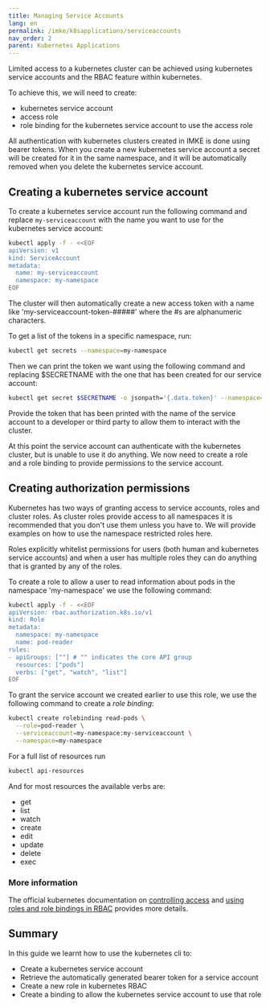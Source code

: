 ```yaml
---
title: Managing Service Accounts
lang: en
permalink: /imke/k8sapplications/serviceaccounts
nav_order: 2
parent: Kubernetes Applications
---
```


Limited access to a kubernetes cluster can be achieved using kubernetes service accounts and the RBAC feature within kubernetes.

To achieve this, we will need to create:

- kubernetes service account
- access role
- role binding for the kubernetes service account to use the access role

All authentication with kubernetes clusters created in IMKE is done using
bearer tokens. When you create a new kubernetes service account a secret will
be created for it in the same namespace, and it will be automatically
removed when you delete the kubernetes service account.

## Creating a kubernetes service account

To create a kubernetes service account run the following command and replace
`my-serviceaccount` with the name you want to use for the kubernetes service
account:

```bash
kubectl apply -f - <<EOF
apiVersion: v1
kind: ServiceAccount
metadata:
  name: my-serviceaccount
  namespace: my-namespace
EOF
```

The cluster will then automatically create a new access token with a name
like 'my-serviceaccount-token-#####' where the #s are alphanumeric characters.

To get a list of the tokens in a specific namespace, run:

```bash
kubectl get secrets --namespace=my-namespace
```

Then we can print the token we want using the following command and
replacing $SECRETNAME with the one that has been created for our service
account:

```bash
kubectl get secret $SECRETNAME -o jsonpath='{.data.token}' --namespace=my-namespace
```

Provide the token that has been printed with the name of the service account
to a developer or third party to allow them to interact with the cluster.

At this point the service account can authenticate with the kubernetes
cluster, but is unable to use it do anything. We now need to create a role
and a role binding to provide permissions to the service account.

## Creating authorization permissions

Kubernetes has two ways of granting access to service accounts, roles and
cluster roles. As cluster roles provide access to all namespaces it is
recommended that you don't use them unless you have to. We will provide
examples on how to use the namespace restricted roles here.

Roles explicitly whitelist permissions for users (both human and kubernetes
service accounts) and when a user has multiple roles they can do anything
that is granted by any of the roles.

To create a role to allow a user to read information about pods in the
namespace 'my-namespace' we use the following command:

```bash
kubectl apply -f - <<EOF
apiVersion: rbac.authorization.k8s.io/v1
kind: Role
metadata:
  namespace: my-namespace
  name: pod-reader
rules:
- apiGroups: [""] # "" indicates the core API group
  resources: ["pods"]
  verbs: ["get", "watch", "list"]
EOF
```

To grant the service account we created earlier to use this role, we use the
following command to create a _role binding_:

```bash
kubectl create rolebinding read-pods \
  --role=pod-reader \
  --serviceaccount=my-namespace:my-serviceaccount \
  --namespace=my-namespace
```

For a full list of resources run

```bash
kubectl api-resources
```

And for most resources the available verbs are:

- get
- list
- watch
- create
- edit
- update
- delete
- exec

### More information

The official kubernetes documentation on [controlling access](https://kubernetes.io/docs/reference/access-authn-authz/controlling-access/) and [using roles and role bindings in RBAC](https://kubernetes.io/docs/reference/access-authn-authz/rbac/) provides more details.

## Summary

In this guide we learnt how to use the kubernetes cli to:

- Create a kubernetes service account
- Retrieve the automatically generated bearer token for a service account
- Create a new role in kubernetes RBAC
- Create a binding to allow the kubernetes service account to use that role
